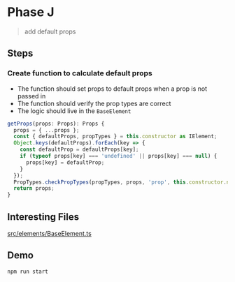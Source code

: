 # Phase J

> add default props

## Steps

### Create function to calculate default props

* The function should set props to default props when a prop is not passed in
* The function should verify the prop types are correct
* The logic should live in the `BaseElement`

```ts
getProps(props: Props): Props {
  props = { ...props };
  const { defaultProps, propTypes } = this.constructor as IElement;
  Object.keys(defaultProps).forEach(key => {
    const defaultProp = defaultProps[key];
    if (typeof props[key] === 'undefined' || props[key] === null) {
      props[key] = defaultProp;
    }
  });
  PropTypes.checkPropTypes(propTypes, props, 'prop', this.constructor.name);
  return props;
}
```

## Interesting Files

[src/elements/BaseElement.ts](src/elements/BaseElement.ts)

## Demo

```sh
npm run start
```
